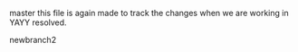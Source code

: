 master
this file is again made to track the changes when we are working in YAYY resolved.

newbranch2

